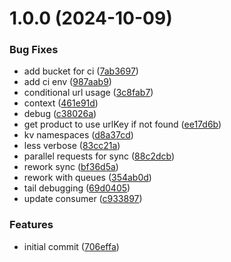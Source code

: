 # 1.0.0 (2024-10-09)


### Bug Fixes

* add bucket for ci ([7ab3697](https://github.com/adobe-rnd/helix-commerce-catalog/commit/7ab369763858f185e069677c03f6169e0d7bf7db))
* add ci env ([987aab9](https://github.com/adobe-rnd/helix-commerce-catalog/commit/987aab9954a5b9eeb4c761ee9356f614b1e48a84))
* conditional url usage ([3c8fab7](https://github.com/adobe-rnd/helix-commerce-catalog/commit/3c8fab7fd46d8d67be8a01ba27d85f460b07eb42))
* context ([461e91d](https://github.com/adobe-rnd/helix-commerce-catalog/commit/461e91dfd5b8b8e6fbbf18bef42046b647c7cb33))
* debug ([c38026a](https://github.com/adobe-rnd/helix-commerce-catalog/commit/c38026ad5701639c1fe41576fa1b8164e38fa27e))
* get product to use urlKey if not found ([ee17d6b](https://github.com/adobe-rnd/helix-commerce-catalog/commit/ee17d6bbb04976a3c22d36aa2899914efb4089f3))
* kv namespaces ([d8a37cd](https://github.com/adobe-rnd/helix-commerce-catalog/commit/d8a37cd5b25d7a804b39b3997b8530d8ecdba7c2))
* less verbose ([83cc21a](https://github.com/adobe-rnd/helix-commerce-catalog/commit/83cc21a66d417bca90479aa343d10484d7fc7ba7))
* parallel requests for sync ([88c2dcb](https://github.com/adobe-rnd/helix-commerce-catalog/commit/88c2dcb704aa31e90670138a53910053bd3000dd))
* rework sync ([bf36d5a](https://github.com/adobe-rnd/helix-commerce-catalog/commit/bf36d5ae5436c6f7d654fd8e432b11d2598cc0c2))
* rework with queues ([354ab0d](https://github.com/adobe-rnd/helix-commerce-catalog/commit/354ab0d184b802a6e226235984f36329ec6e40c0))
* tail debugging ([69d0405](https://github.com/adobe-rnd/helix-commerce-catalog/commit/69d0405ae5543128e94614672e410d1c32c61914))
* update consumer ([c933897](https://github.com/adobe-rnd/helix-commerce-catalog/commit/c9338977a28aac1376a180f420545092474f4087))


### Features

* initial commit ([706effa](https://github.com/adobe-rnd/helix-commerce-catalog/commit/706effa9a93d28e503225c1c2737561aeec820ed))
